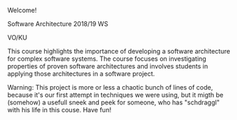 
Welcome!

Software Architecture 2018/19 WS

VO/KU

This course highlights the importance of developing a software architecture for complex software systems. The course focuses on investigating properties of proven software architectures and involves students in applying those architectures in a software project.

Warning: This project is more or less a chaotic bunch of lines of code, because it's our first attempt in techniques we were using, but it migth be (somehow) a usefull sneek and peek for someone, who has "schdraggl" with his life in this couse. Have fun!
